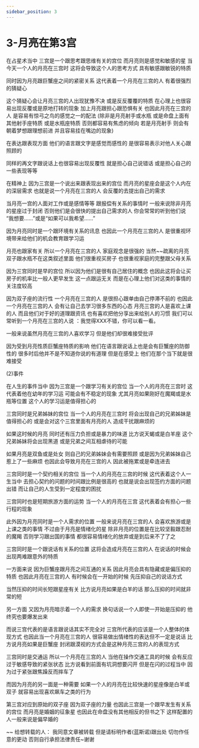 ```yaml
---
sidebar_position: 3
---
```


# 3-月亮在第3宫
在占星术当中
三宫是一个跟思考跟思维有关的宫位
而月亮则是感觉和敏感的星
当今天一个人的月亮在三宫时
这将会导致这个人的思考方式
具有敏感跟敏锐的特质

同时因为月亮跟巨蟹座之间的紧密关系
这代表着一个月亮在三宫的人
有着很强烈的猜疑心

这个猜疑心会让月亮三宫的人出现犹豫不决
或是反反覆覆的特质
在心理上也很容易出现反覆或是原地打转的现象
加上月亮跟担心跟恐惧有关
也因此月亮在三宫的人
是容易有惊弓之鸟的感觉之一的配法
(除非是月亮射手或水瓶
或是命盘上面有其他射手座特质
或是水瓶座特质
否则都容易有焦虑的倾向
若是月亮射手
则会有朝着梦想跟理想前进
并且容易挂在嘴边的现象)

在表达跟表现方面
他们的语言跟文字是感觉而感性的
是很容易表示对他人关心跟照顾的

同样的再文字跟说话上也很容易出现反覆性
就是担心自己说错话
或是担心自己的一些表现等等

在精神上
因为三宫是一个说出来跟表现出来的宫位
而月亮的星座会是这个人内在的深层需求
也就是说一个月亮在三宫的人
会反覆的去提出自己的需求

当月亮一宫的人面对工作或是感情等等
跟报偿有关系的事情时
一般来说除非月亮的星座过于封闭
否则他们是会很快的提出自己需求的人
你会常常的听到他们说
“我想要……”或是“如果可以我希望……”

因为月亮同时是一个跟环境有关系的讯息
也因此一个月亮在三宫的人
是很重视环境带来给他们的机会教育跟学习运

月亮也跟家有关
所以一个月亮在三宫的人
家庭观念是很强的
当然~~疏离的月亮双子跟水瓶不在这类叙述里面
他们很重视买房子
也很重视家庭的完整跟父母关系

因为三宫同时是早的宫位
所以因为他们是很有自己居住的概念
也因此这将会让买房子的机率比一般人更早发生
这一点跟运无关
而是在心理上他们对这类的事情的关注度较高

因为双子座的流行性
一个月亮在三宫的人
是很担心跟单由自己停滞不前的
也因此一个月亮在三宫的人
会有让自己去学习很多东西的心态
月亮三宫的人是喜欢上课的人
而且他们对于好的道理跟资讯
也有喜欢把他分享出来给别人的习惯
我们可以常听到一个月亮在三宫的人说
：我觉得XXX不错，你可以看一看。

一般来说虽然月亮在三宫的人喜欢学习
但是他们却很难接受批评

因为受到月亮性质巨蟹座特质的影响
他们在语言跟说话上也是会有巨蟹座的防御性的
很多时后他并不是不知道你说的有道理
但是在感受上
他们在那个当下就是很难接受

(2)事件

在人生的事件当中
因为三宫是一个跟学习有关的宫位
当一个人的月亮在三宫时
这代表着他在幼年的学习运
可能会有不稳定的现象
尤其月亮如果刚好在魔羯或是水瓶等位置
这个人的学习运是值得担心的

三宫同时是兄弟姊妹的宫位
当一个人的月亮在三宫时
将会出现自己的兄弟姊妹是值得担心的
或是会对这个三宫里面有月亮的人
造成干扰跟麻烦的

如果这时候的月亮
同时还有压力负担或是暴力的味道
比方说天蝎或是白羊座
这个兄弟姊妹将会出现黑道
或是兄弟之间互相虐待的可能

如果月亮是双鱼或是处女
则自己的兄弟姊妹会有需要照顾
或是因为兄弟姊妹自己惹上了一些麻烦
也因此会导致月亮在三宫的人
因此被拖累或是牵连进去

三宫同时是一个契约相关的宫位
当一个人的月亮在三宫的时候
这代表着这个人一生当中
去担心契约的问题的时间跟比例是很高的
也就是说会出现签约方面的问题出错
而让自己的人生受到一定程度的困扰

三宫同时也是短期旅游方面的运势
当一个人的月亮在三宫
这代表着会有担心一些行程的现象

此外因为月亮同时是一个人需求的位置
一般来说月亮在三宫的人
会喜欢旅游或是上课之类的事情
不过由于月亮是情绪化的星
除非月亮的位置是在比较坚毅跟忍耐的魔羯
否则学习跟出国的事情
都很容易情绪化的放弃或是到后来不了了之

三宫同时是一个跟说话有关系的位置
这将会造成月亮在三宫的人
在说话的时候会出现两难跟意外的特质

一方面来说
因为巨蟹座跟月亮之间互通的关系
因此月亮会具有隐藏或是偏压抑的特质
也因此月亮在三宫的人
有时候会在一开始的时候
先压抑自己的说话方式

当然压抑的时间长短跟星座有关
比方说月亮如果是白羊的话
那么压抑的时间就非常的短

另一方面
又因为月亮暗示着一个人的需求
换句话说一个人即使一开始是压抑的
他终究也要爆发出来

而说三宫代表的是语言跟说话其实不完全对
三宫所代表的应该是一个人整体的体现方式
也因此当一个月亮在三宫的人
很容易做出情绪性的表达但不一定是说话
比方说月亮如果是巨蟹座
封闭跟漠视的方式会是这种月亮三宫的人的表现方式

三宫同时是交通运
所以一个月亮在三宫的人
当他在操作交通工具的时候
会有反应过于敏感导致的紧张状态
比方说看到前面有坑洞想要闪开
但是在闪的过程当中
因为过于紧张跟焦躁反而摔车了

而因为月亮的另一面是一种需要
如果一个人的月亮在比较快速的星座像是白羊或双子
就容易出现喜欢飙车之类的行为

第三宫对应到原始的双子座
因为双子座的力量
也因此三宫是一个跟早发生有关系的宫位
而月亮是婚姻的征象星
也因此在命盘没有其他相反的但书之下
这样配置的人一般来说是偏早婚的

~~
给想转载的人：
我同意文章被转载
但是请标明作者(蓝斯诺)跟出处
切勿作任意的更动
否则自行承担法律责任~谢谢

 
  